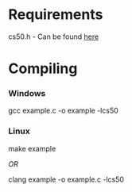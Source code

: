 # Requirements
cs50.h - Can be found [here](https://github.com/cs50/libcs50)

# Compiling
### Windows
gcc example.c -o example -lcs50

### Linux
make example

*OR*

clang example -o example.c -lcs50
